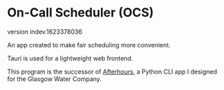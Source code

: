# On-Call Scheduler (OCS)

version indev.1623378036

An app created to make fair scheduling more convenient.

Tauri is used for a lightweight web frontend.

This program is the successor of [Afterhours](https://github.com/trevorkerney/Afterhours), a Python CLI app I designed for the Glasgow Water Company.
